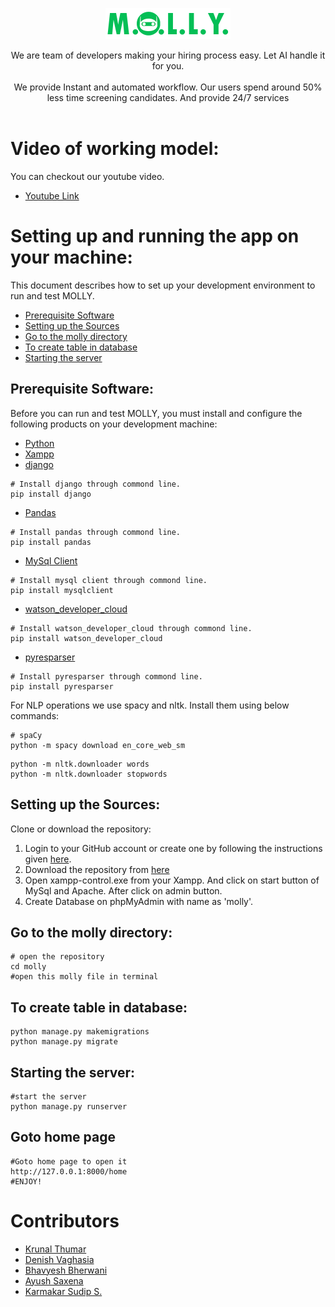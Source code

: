 <p align="center">
  <img src="./assests/images/logo.png" width="200" alt="Logo">

  
  <p align="center">
    We are team of developers making your hiring process easy.
    Let AI handle it for you.
    <br/>
    <br/>
    We provide Instant and automated workflow.
    Our users spend around 50% less time screening candidates.
    And provide 24/7 services
    <br />
    <br />

  </p>
</p>

# Video of working model:
You can checkout our youtube video.
* [Youtube Link](https://www.youtube.com/watch?v=TVq61oLK3Mo)


# Setting up and running the app on your machine:

This document describes how to set up your development environment to run and test MOLLY.


* [Prerequisite Software](#prerequisite-software)
* [Setting up the Sources](#setting-up-the-sources)
* [Go to the molly directory](#go-to-the-molly-directory)
* [To create table in database](#to-create-table-in-database)
* [Starting the server](#starting-the-server)

## Prerequisite Software:

Before you can run and test MOLLY, you must install and configure the
following products on your development machine:
 
* [Python](https://www.python.org/) 
* [Xampp](https://www.apachefriends.org/index.html)
* [django](https://www.djangoproject.com/)
```shell
# Install django through commond line.
pip install django

```
* [Pandas](https://pandas.pydata.org/)
```shell
# Install pandas through commond line.
pip install pandas
```
* [MySql Client](https://dev.mysql.com/)
```shell
# Install mysql client through commond line.
pip install mysqlclient
```
* [watson_developer_cloud](https://pypi.org/project/watson-developer-cloud/)
```shell
# Install watson_developer_cloud through commond line.
pip install watson_developer_cloud
```
* [pyresparser](https://pypi.org/project/pyresparser/)
```shell
# Install pyresparser through commond line.
pip install pyresparser
```
For NLP operations we use spacy and nltk. Install them using below commands:
```shell
# spaCy
python -m spacy download en_core_web_sm
```
```shell
python -m nltk.downloader words
python -m nltk.downloader stopwords
```
## Setting up the Sources:

Clone or download the repository:

1. Login to your GitHub account or create one by following the instructions given
   [here](https://github.com/signup/free).
2. Download the repository from [here](https://github.com/SmartPracticeschool/SBSPS-Challenge-1423-AI-Recruiter-Shortlist-a-Suitable-candidate-for-specific-Job-Role)
3. Open xampp-control.exe from your Xampp. And click on start button of MySql and Apache. After click on admin button. 
4. Create Database on phpMyAdmin with name as 'molly'.


## Go to the molly directory:
```shell
# open the repository
cd molly
#open this molly file in terminal
```

## To create table in database:
```shell
python manage.py makemigrations
python manage.py migrate

```

## Starting the server:
```shell
#start the server
python manage.py runserver
```

## Goto home page 
```shell
#Goto home page to open it
http://127.0.0.1:8000/home
#ENJOY!
```

# Contributors

- [Krunal Thumar](https://github.com/Krunal-T)
- [Denish Vaghasia](https://github.com/D-e-n-i-s-h)
- [Bhavyesh Bherwani](https://github.com/ShadyNicks)
- [Ayush Saxena](https://github.com/itzzayushsaxena)
- [Karmakar Sudip S.](https://github.com/VeNOM4171)


